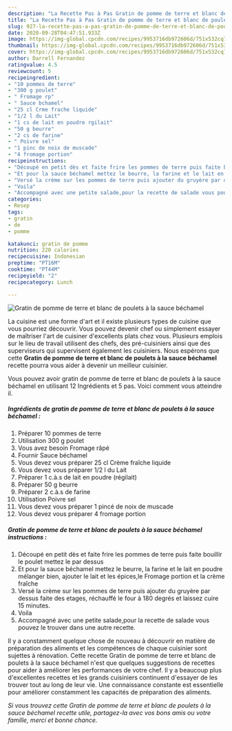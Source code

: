 ```yaml
---
description: "La Recette Pas à Pas Gratin de pomme de terre et blanc de poulets à la sauce béchamel"
title: "La Recette Pas à Pas Gratin de pomme de terre et blanc de poulets à la sauce béchamel"
slug: 927-la-recette-pas-a-pas-gratin-de-pomme-de-terre-et-blanc-de-poulets-a-la-sauce-bechamel
date: 2020-09-28T04:47:51.933Z
image: https://img-global.cpcdn.com/recipes/9953716db972606d/751x532cq70/gratin-de-pomme-de-terre-et-blanc-de-poulets-a-la-sauce-bechamel-photo-principale-de-la-recette.jpg
thumbnail: https://img-global.cpcdn.com/recipes/9953716db972606d/751x532cq70/gratin-de-pomme-de-terre-et-blanc-de-poulets-a-la-sauce-bechamel-photo-principale-de-la-recette.jpg
cover: https://img-global.cpcdn.com/recipes/9953716db972606d/751x532cq70/gratin-de-pomme-de-terre-et-blanc-de-poulets-a-la-sauce-bechamel-photo-principale-de-la-recette.jpg
author: Darrell Fernandez
ratingvalue: 4.5
reviewcount: 5
recipeingredient:
- "10 pommes de terre"
- "300 g poulet"
- " Fromage rp"
- " Sauce bchamel"
- "25 cl Crme frache liquide"
- "1/2 l du Lait"
- "1 cs de lait en poudre rgilait"
- "50 g beurre"
- "2 cs de farine"
- " Poivre sel"
- "1 pinc de noix de muscade"
- "4 fromage portion"
recipeinstructions:
- "Découpé en petit dès et faite frire les pommes de terre puis faite bouillir le poulet mettez le par dessus"
- "Et pour la sauce béchamel mettez le beurre, la farine et le lait en poudre mélanger bien, ajouter le lait et les épices,le Fromage portion et la crème fraîche"
- "Versé la crème sur les pommes de terre puis ajouter du gruyère par dessus faite des etages, réchauffé le four à 180 degrés et laissez cuire 15 minutes."
- "Voila"
- "Accompagné avec une petite salade,pour la recette de salade vous pouvez le trouver dans une autre recette."
categories:
- Resep
tags:
- gratin
- de
- pomme

katakunci: gratin de pomme 
nutrition: 220 calories
recipecuisine: Indonesian
preptime: "PT16M"
cooktime: "PT44M"
recipeyield: "2"
recipecategory: Lunch

---
```



![Gratin de pomme de terre et blanc de poulets à la sauce béchamel](https://img-global.cpcdn.com/recipes/9953716db972606d/751x532cq70/gratin-de-pomme-de-terre-et-blanc-de-poulets-a-la-sauce-bechamel-photo-principale-de-la-recette.jpg)

La cuisine est une forme d'art et il existe plusieurs types de cuisine que vous pourriez découvrir. Vous pouvez devenir chef ou simplement essayer de maîtriser l'art de cuisiner d'excellents plats chez vous. Plusieurs emplois sur le lieu de travail utilisent des chefs, des pré-cuisiniers ainsi que des superviseurs qui supervisent également les cuisiniers. Nous espérons que cette <strong> Gratin de pomme de terre et blanc de poulets à la sauce béchamel </strong> recette pourra vous aider à devenir un meilleur cuisinier.

<!--inarticleads1-->

Vous pouvez avoir gratin de pomme de terre et blanc de poulets à la sauce béchamel en utilisant 12 Ingrédients et 5 pas. Voici comment vous atteindre il.

##### Ingrédients de gratin de pomme de terre et blanc de poulets à la sauce béchamel :

1. Préparer 10 pommes de terre
1. Utilisation 300 g poulet
1. Vous avez besoin  Fromage râpé
1. Fournir  Sauce béchamel
1. Vous devez vous préparer 25 cl Crème fraîche liquide
1. Vous devez vous préparer 1/2 l du Lait
1. Préparer 1 c.à.s de lait en poudre (régilait)
1. Préparer 50 g beurre
1. Préparer 2 c.à.s de farine
1. Utilisation  Poivre sel
1. Vous devez vous préparer 1 pincé de noix de muscade
1. Vous devez vous préparer 4 fromage portion




<!--inarticleads2-->

##### Gratin de pomme de terre et blanc de poulets à la sauce béchamel instructions :

1. Découpé en petit dès et faite frire les pommes de terre puis faite bouillir le poulet mettez le par dessus
1. Et pour la sauce béchamel mettez le beurre, la farine et le lait en poudre mélanger bien, ajouter le lait et les épices,le Fromage portion et la crème fraîche
1. Versé la crème sur les pommes de terre puis ajouter du gruyère par dessus faite des etages, réchauffé le four à 180 degrés et laissez cuire 15 minutes.
1. Voila
1. Accompagné avec une petite salade,pour la recette de salade vous pouvez le trouver dans une autre recette.




<!--inarticleads1-->

<p>
Il y a constamment quelque chose de nouveau à découvrir en matière de préparation des aliments et les compétences de chaque cuisinier sont sujettes à rénovation. Cette recette Gratin de pomme de terre et blanc de poulets à la sauce béchamel n'est que quelques suggestions de recettes pour aider à améliorer les performances de votre chef. Il y a beaucoup plus d'excellentes recettes et les grands cuisiniers continuent d'essayer de les trouver tout au long de leur vie. Une connaissance constante est essentielle pour améliorer constamment les capacités de préparation des aliments.
</p>

<p>
<i>Si vous trouvez cette Gratin de pomme de terre et blanc de poulets à la sauce béchamel recette utile, partagez-la avec vos bons amis ou votre famille, merci et bonne chance.</i>
</p>
